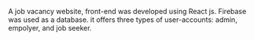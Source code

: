 A job vacancy website, front-end was developed using React js. Firebase was used as a database.
it offers three types of user-accounts: admin, empolyer, and job seeker.
